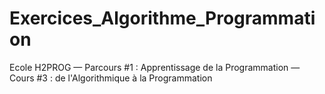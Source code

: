 # Exercices_Algorithme_Programmation
Ecole H2PROG — Parcours #1 : Apprentissage de la Programmation — Cours #3 : de l'Algorithmique à la Programmation
